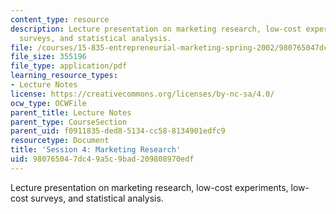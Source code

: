 ```yaml
---
content_type: resource
description: Lecture presentation on marketing research, low-cost experiments, low-cost
  surveys, and statistical analysis.
file: /courses/15-835-entrepreneurial-marketing-spring-2002/980765047dc49a5c9bad209808970edf_session4.pdf
file_size: 355196
file_type: application/pdf
learning_resource_types:
- Lecture Notes
license: https://creativecommons.org/licenses/by-nc-sa/4.0/
ocw_type: OCWFile
parent_title: Lecture Notes
parent_type: CourseSection
parent_uid: f0911835-ded8-5134-cc58-8134901edfc9
resourcetype: Document
title: 'Session 4: Marketing Research'
uid: 98076504-7dc4-9a5c-9bad-209808970edf
---
```

Lecture presentation on marketing research, low-cost experiments, low-cost surveys, and statistical analysis.